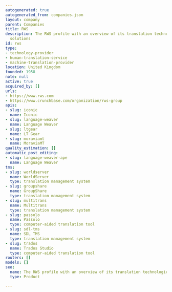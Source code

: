 ```yaml
---
autogenerated: true
autogenerated_from: companies.json
layout: company
parent: Companies
title: RWS
description: The RWS profile with an overview of its translation technologies and
  solutions
id: rws
type:
- technology-provider
- human-translation-service
- machine-translation-provider
location: United Kingdom
founded: 1958
note: null
active: true
acquired_by: []
urls:
- https://www.rws.com
- https://www.crunchbase.com/organization/rws-group
apis:
- slug: iconic
  name: Iconic
- slug: language-weaver
  name: Language Weaver
- slug: ltgear
  name: LT Gear
- slug: moraviamt
  name: MoraviaMT
quality_estimation: []
automatic_post_editing:
- slug: language-weaver-ape
  name: Language Weaver
tms:
- slug: worldserver
  name: WorldServer
  type: translation management system
- slug: groupshare
  name: GroupShare
  type: translation management system
- slug: multitrans
  name: Multitrans
  type: translation management system
- slug: passolo
  name: Passolo
  type: computer-aided translation tool
- slug: sdl-tms
  name: SDL TMS
  type: translation management system
- slug: trados
  name: Trados Studio
  type: computer-aided translation tool
routers: []
models: []
seo:
  name: The RWS profile with an overview of its translation technologies and solutions
  type: Product

---
```


